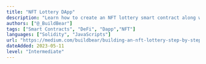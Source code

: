 ```yaml
---
title: "NFT Lottery DApp"
description: "Learn how to create an NFT lottery smart contract along with a front-end to let the user buy the tickets."
authors: ["@_BuildBear"]
tags: ["Smart Contracts", "DeFi", "Dapp","NFT"]
languages: ["Solidity", "JavaScripts"]
url: "https://medium.com/buildbear/building-an-nft-lottery-step-by-step-guide-for-creating-a-smart-contract-and-frontend-82d453833e1f"
dateAdded: 2023-05-11
level: "Intermediate"
---
```


